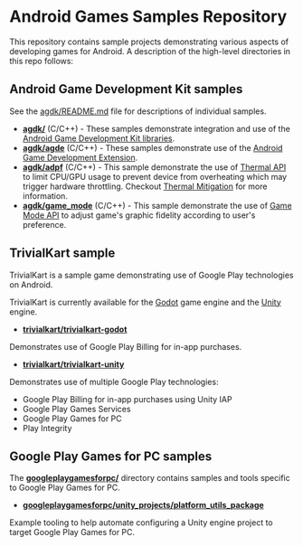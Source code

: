 # Android Games Samples Repository

This repository contains sample projects demonstrating various aspects of
developing games for Android. A description of the high-level directories
in this repo follows:

## Android Game Development Kit samples
See the [agdk/README.md](agdk/README.md) file for descriptions of individual samples.

* **[agdk/](agdk)** (C/C++) - These samples demonstrate integration and use of
the [Android Game Development Kit libraries](https://developer.android.com/games/agdk/libraries-overview).
* **[agdk/agde](agdk/agde)** (C/C++) - These samples demonstrate use of the
[Android Game Development Extension](https://developer.android.com/games/agde).
* **[agdk/adpf](agdk/adpf)** (C/C++) - This sample demonstrate the use of [Thermal API](https://developer.android.com/ndk/reference/group/thermal) to limit CPU/GPU usage to prevent device from overheating which may trigger hardware throttling. Checkout [Thermal Mitigation](https://source.android.com/docs/core/architecture/hidl/thermal-mitigation) for more information.
* **[agdk/game_mode](agdk/game_mode)** (C/C++) - This sample demonstrate the use of [Game Mode API](https://developer.android.com/games/gamemode/gamemode-api) to adjust game's graphic fidelity according to user's preference.

## TrivialKart sample

TrivialKart is a sample game demonstrating use of Google Play technologies
on Android.

TrivialKart is currently available for the
[Godot](https://www.godotengine.org) game engine and the
[Unity](https://www.unity.com) engine.

* **[trivialkart/trivialkart-godot](trivialkart/trivialkart-godot)**

Demonstrates use of Google Play Billing for in-app purchases.

* **[trivialkart/trivialkart-unity](trivialkart/trivialkart-unity)**

Demonstrates use of multiple Google Play technologies:

* Google Play Billing for in-app purchases using Unity IAP
* Google Play Games Services
* Google Play Games for PC
* Play Integrity

## Google Play Games for PC samples

The **[googleplaygamesforpc/](googleplaygamesforpc)** directory contains
samples and tools specific to Google Play Games for PC.

* **[googleplaygamesforpc/unity_projects/platform_utils_package](googleplaygamesforpc/unity_projects/platform_utils_package)**

Example tooling to help automate configuring a Unity engine project to target
Google Play Games for PC.
